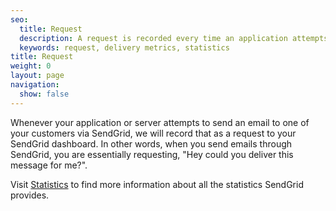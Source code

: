 ```yaml
---
seo:
  title: Request
  description: A request is recorded every time an application attempts to send an email through SendGrid's servers.
  keywords: request, delivery metrics, statistics
title: Request
weight: 0
layout: page
navigation:
  show: false
---
```


Whenever your application or server attempts to send an email to one of your customers via SendGrid, we will record that as a request to your SendGrid dashboard. In other words, when you send emails through SendGrid, you are essentially requesting, "Hey could you deliver this message for me?".

Visit [Statistics]({{root_url}}/User_Guide/Statistics/index.html) to find more information about all the statistics SendGrid provides.
